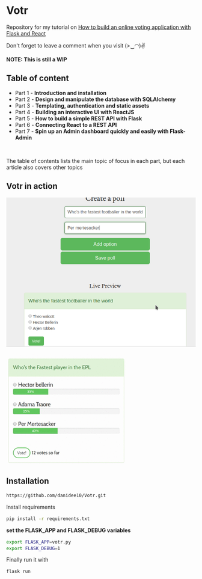 # Votr
Repository for my tutorial on [How to build an online voting application with Flask and React](https://danidee10.github.io/2016/09/18/flask-by-example-1.html)


Don't forget to leave a comment when you visit (>‿◠)✌

**NOTE: This is still a WIP**

## Table of content
  - Part 1 - **Introduction and installation**
  - Part 2 - **Design and manipulate the database with SQLAlchemy**
  - Part 3 - **Templating, authentication and static assets**
  - Part 4 - **Building an interactive UI with ReactJS**
  - Part 5 - **How to build a simple REST API with Flask**
  - Part 6 - **Connecting React to a REST API**
  - Part 7 - **Spin up an Admin dashboard quickly and easily with Flask-Admin**

<br />

 The table of contents lists the main topic of focus in each part, but each article also covers other topics



## Votr in action

![create a poll](/static/images/screenshot.png)

![votr](/static/gifs/votr.gif)

## Installation

```bash
https://github.com/danidee10/Votr.git
```

Install requirements

```bash
pip install -r requirements.txt
```

**set the FLASK_APP and FLASK_DEBUG variables**

```bash
export FLASK_APP=votr.py
export FLASK_DEBUG=1
```

Finally run it with

```bash
flask run
```
